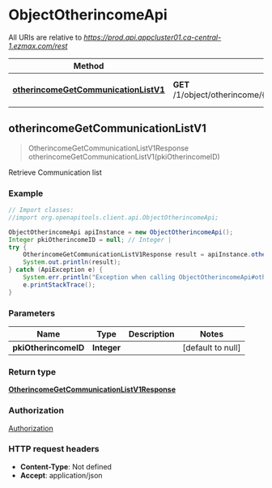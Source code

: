 # ObjectOtherincomeApi

All URIs are relative to *https://prod.api.appcluster01.ca-central-1.ezmax.com/rest*

Method | HTTP request | Description
------------- | ------------- | -------------
[**otherincomeGetCommunicationListV1**](ObjectOtherincomeApi.md#otherincomeGetCommunicationListV1) | **GET** /1/object/otherincome/{pkiOtherincomeID}/getCommunicationList | Retrieve Communication list



## otherincomeGetCommunicationListV1

> OtherincomeGetCommunicationListV1Response otherincomeGetCommunicationListV1(pkiOtherincomeID)

Retrieve Communication list



### Example

```java
// Import classes:
//import org.openapitools.client.api.ObjectOtherincomeApi;

ObjectOtherincomeApi apiInstance = new ObjectOtherincomeApi();
Integer pkiOtherincomeID = null; // Integer | 
try {
    OtherincomeGetCommunicationListV1Response result = apiInstance.otherincomeGetCommunicationListV1(pkiOtherincomeID);
    System.out.println(result);
} catch (ApiException e) {
    System.err.println("Exception when calling ObjectOtherincomeApi#otherincomeGetCommunicationListV1");
    e.printStackTrace();
}
```

### Parameters


Name | Type | Description  | Notes
------------- | ------------- | ------------- | -------------
 **pkiOtherincomeID** | **Integer**|  | [default to null]

### Return type

[**OtherincomeGetCommunicationListV1Response**](OtherincomeGetCommunicationListV1Response.md)

### Authorization

[Authorization](../README.md#Authorization)

### HTTP request headers

- **Content-Type**: Not defined
- **Accept**: application/json

